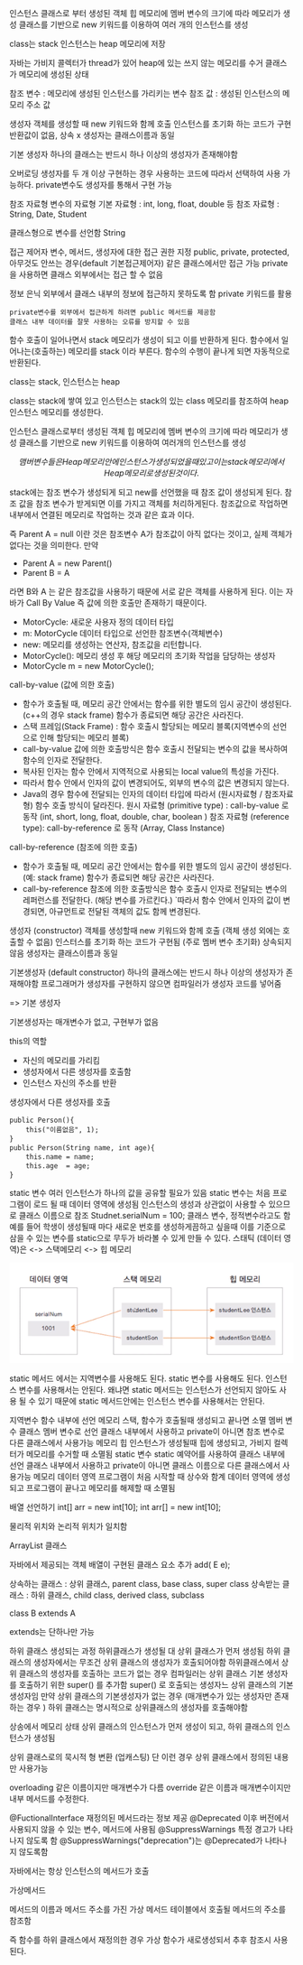 인스턴스 
    클래스로 부터 생성된 객체 
    힙 메모리에 멤버 변수의 크기에 따라 메모리가 생성 
    클래스를 기반으로 new 키워드를 이용하여 여러 개의 인스턴스를 생성 

class는 stack 인스턴스는 heap 메모리에 저장 

자바는 가비지 콜렉터가 thread가 있어 heap에 있는 쓰지 않는 메모리를 수거 
클래스가 메모리에 생성된 상태 

참조 변수 : 메모리에 생성된 인스턴스를 가리키는 변수 
참조 값 : 생성된 인스턴스의 메모리 주소 값 

생성자 
    객체를 생성할 때 new 키워드와 함께 호출 
    인스턴스를 초기화 하는 코드가 구현
    반환값이 없음, 상속 x
    생성자는 클래스이름과 동일 

기본 생성자 
    하나의 클래스는 반드시 하나 이상의 생성자가 존재해야함 

오버로딩 
    생성자를 두 개 이상 구현하는 경우 
    사용하는 코드에 따라서 선택하여 사용 가능하다. 
    private변수도 생성자를 통해서 구현 가능 


참조 자료형 
    변수의 자료형 
        기본 자료형 
            : int, long, float, double 등 
        참조 자료형 
            : String, Date, Student 

클래스형으로 변수를 선언함 
    String 


접근 제어자 
    변수, 메서드, 생성자에 대한 접근 권한 지정
    public, private, protected, 아무것도 안쓰는 경우(default 기본접근제어자) 같은 클래스에서만 접근 가능 
    private을 사용하면 클래스 외부에서는 접근 할 수 없음 

정보 은닉 
    외부에서 클래스 내부의 정보에 접근하지 못하도록 함 
    private 키워드를 활용 

    private변수를 외부에서 접근하게 하려면 public 메서드를 제공함 
    클래스 내부 데이터를 잘못 사용하는 오류를 방지할 수 있음 


함수 호출이 일어나면서 stack 메모리가 생성이 되고 이를 반환하게 된다. 
함수에서 일어나는(호출하는) 메모리를 stack 이라 부른다. 
함수의 수행이 끝나게 되면 자동적으로 반환된다. 

class는 stack, 인스턴스는 heap 

class는 stack에 쌓여 있고 인스턴스는 stack의 있는 class 메모리를 참조하여
heap 인스턴스 메모리를 생성한다. 

인스턴스 
    클래스로부터 생성된 객체 
    힙 메모리에 멤버 변수의 크기에 따라 메모리가 생성 
    클래스를 기반으로 new 키워드를 이용하여 여러개의 인스턴스를 생성 

$$ 
맴버 변수들은 Heap 메모리 안에 인스턴스가 생성되었을때 
있고 이는 stack 메모리에서 Heap 메모리로 생성된 것이다. 
$$ 

stack에는 참조 변수가 생성되게 되고 new를 선언했을 때 참조 값이 생성되게 된다. 
참조 값을 참조 변수가 받게되면 이를 가지고 객체를 처리하게된다. 참조값으로 작업하면 내부에서 연결된 메모리로 작업하는 것과 같은 효과 이다.

즉 Parent A = null 이란 것은 참조변수 A가 참조값이 아직 없다는 것이고, 실제 객체가 없다는 것을 의미한다. 만약

- Parent A = new Parent()
- Parent B = A

라면 B와 A 는 같은 참조값을 사용하기 때문에 서로 같은 객체를 사용하게 된다.
이는 자바가 Call By Value 즉 값에 의한 호출만 존재하기 때문이다.


- MotorCycle: 새로운 사용자 정의 데이터 타입
- m: MotorCycle 데이터 타입으로 선언한 참조변수(객체변수)
- new: 메모리를 생성하는 연산자, 참조값을 리턴합니다.
- MotorCycle(): 메모리 생성 후 해당 메모리의 초기화 작업을 담당하는 생성자
- MotorCycle m = new MotorCycle();

call-by-value (값에 의한 호출)

- 함수가 호출될 때, 메모리 공간 안에서는 함수를 위한 별도의 임시 공간이 생성된다. (c++의 경우 stack frame) 함수가 종료되면 해당 공간은 사라진다.
- 스택 프레임(Stack Frame) : 함수 호출시 할당되는 메모리 블록(지역변수의 선언으로 인해 할당되는 메모리 블록)
- call-by-value 값에 의한 호출방식은 함수 호출시 전달되는 변수의 값을 복사하여 함수의 인자로 전달한다.
- 복사된 인자는 함수 안에서 지역적으로 사용되는 local value의 특성을 가진다.
- 따라서 함수 안에서 인자의 값이 변경되어도, 외부의 변수의 값은 변경되지 않는다.
- Java의 경우 함수에 전달되는 인자의 데이터 타입에 따라서 (원시자료형 / 참조자료형) 함수 호출 방식이 달라진다.
    원시 자료형 (primitive type) : call-by-value 로 동작 (int, short, long, float, double, char, boolean )
    참조 자료형 (reference type): call-by-reference 로 동작 (Array, Class Instance)

call-by-reference (참조에 의한 호출)
- 함수가 호출될 때, 메모리 공간 안에서는 함수를 위한 별도의 임시 공간이 생성된다. (예: stack frame) 함수가 종료되면 해당 공간은 사라진다.
- call-by-reference 참조에 의한 호출방식은 함수 호출시 인자로 전달되는 변수의 레퍼런스를 전달한다. (해당 변수를 가르킨다.)
`따라서 함수 안에서 인자의 값이 변경되면, 아규먼트로 전달된 객체의 값도 함께 변경된다.


생성자 (constructor)
객체를 생성할때 new 키워드와 함께 호출 (객체 생성 외에는 호출할 수 없음)
인스터스를 초기화 하는 코드가 구현됨 (주로 멤버 변수 초기화)
상속되지 않음
생성자는 클래스이름과 동일 


기본생성자 (default constructor)
하나의 클래스에는 반드시 하나 이상의 생성자가 존재해야함 
프로그래머가 생성자를 구현하지 않으면 컴파일러가 생성자 코드를 넣어줌 

=> 기본 생성자

기본생성자는 매개변수가 없고, 구현부가 없음

this의 역할

- 자신의 메모리를 가리킴
- 생성자에서 다른 생성자를 호출함
- 인스턴스 자신의 주소를 반환
  
생성자에서 다른 생성자를 호출

    public Person(){
        this("이름없음", 1);
    }
    public Person(String name, int age){
        this.name = name;
        this.age  = age;
    }

static 변수
여러 인스턴스가 하나의 값을 공유할 필요가 있음
static 변수는 처음 프로그램이 로드 될 때 데이터 영역에 생성됨
인스턴스의 생성과 상관없이 사용할 수 있으므로 클래스 이름으로 참조
Studnet.serialNum = 100;
클래스 변수, 정적변수라고도 함
예를 들어 학생이 생성될때 마다 새로운 번호를 생성하게끔하고 싶을때 이를 기준으로 삼을 수 있는 변수를 static으로 무두가 바라볼 수 있게 만들 수 있다.
스태틱 (데이터 영역)은 <-> 스택메모리 <-> 힙 메모리 

![](2020-12-04-00-52-20.png)

static 메서드 에서는
    지역변수를 사용해도 된다.
    static 변수를 사용해도 된다.
    인스턴스 변수를 사용해서는 안된다.  왜냐면 static 메서드는 인스턴스가 선언되지 않아도 사용 될 수 있기 때문에 static 메서드안에는 인스턴스 변수를 사용해서는 안된다.


지역변수 
    함수 내부에 선언 메모리 스택, 함수가 호출될때 생성되고 끝나면 소멸
멤버 변수 
    클래스 멤버 변수로 선언 클래스 내부에서 사용하고 private이 아니면 참조 변수로 다른 클래스에서 사용가능 메모리 힙 인스턴스가 생성될때 힙에 생성되고, 가비지 컬렉터가 메모리를 수거할 때 소멸됨
static 변수
    static 예약어를 사용하여 클래스 내부에 선언
    클래스 내부에서 사용하고 private이 아니면 클래스 이름으로 다른 클래스에서 사용가능
    메모리 데이터 영역 
    프로그램이 처음 시작할 때 상수와 함계 데이터 영역에 생성되고 프로그램이 끝나고 메모리를 해제할 때 소멸됨 


배열 선언하기 
    int[] arr   = new int[10];
    int arr[]   = new int[10];

물리적 위치와 논리적 위치가 일치함 

ArrayList 클래스

자바에서 제공되는 객체 배열이 구현된 클래스 
요소 추가 add( E e);


상속하는 클래스 : 상위 클래스, parent class, base class, super class
상속받는 클래스 : 하위 클래스, child class, derived class, subclass 

class B extends A 

extends는 단하나만 가능 

하위 클래스 생성되는 과정
하위클래스가 생성될 대 상위 클래스가 먼저 생성됨 
하위 클래스의 생성자에서는 무조건 상위 클래스의 생성자가 호출되어야함 
하위클래스에서 상위 클래스의 생성자를 호출하는 코드가 없는 경우 컴파일러는 상위 클래스 기본 생성자를 호출하기 위한 super() 를 추가함
super() 로 호출되는 생성자느 상위 클래스의 기본생성자임
만약 상위 클래스의 기본생성자가 없는 경우 (매개변수가 있는 생성자만 존재하는 경우 ) 하위 클래스는 명시적으로 상위클래스의 생성자를 호출해야함 


상송에서 메모리 상태
상위 클래스의 인스턴스가 먼저 생성이 되고, 하위 클래스의 인스턴스가 생성됨 

상위 클래스로의 묵시적 형 변환 (업캐스팅)
단 이런 경우 상위 클래스에서 정의된 내용만 사용가능 

overloading 같은 이름이지만 매개변수가 다름
override 같은 이름과 매개변수이지만 내부 메서드를 수정한다. 

@FuctionalInterface 재정의된 메서드라는 정보 제공
@Deprecated 이후 버전에서 사용되지 않을 수 있는 변수, 메서드에 사용됨
@SuppressWarnings 특정 경고가 나타나지 않도록 함 
                @SuppressWarnings("deprecation")는 @Deprecated가 나타나지 않도록함 


자바에서는 항상 인스턴스의 메서드가 호출 

가상메서드

메서드의 이름과 메서드 주소를 가진 가상 메서드 테이블에서 호출될 메서드의 주소를 참조함 

즉 함수를 하위 클래스에서 재정의한 경우 가상 함수가 새로생성되서 추후 참조시 사용된다. 
